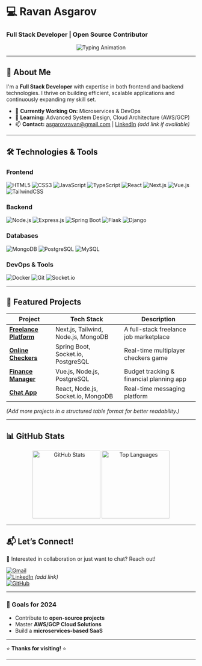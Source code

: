 # 💻 **Ravan Asgarov**  
### **Full Stack Developer | Open Source Contributor**  

<div align="center">
  <img src="https://readme-typing-svg.demolab.com?font=Fira+Code&weight=600&size=22&duration=3000&pause=500&color=5D3FD3&center=true&vCenter=true&width=500&lines=Building+Scalable+Web+Apps;Passionate+About+Clean+Code;Full-Stack+Specialist;Open+to+Collaboration" alt="Typing Animation" />
</div>

---

## **👋 About Me**  
I'm a **Full Stack Developer** with expertise in both frontend and backend technologies. I thrive on building efficient, scalable applications and continuously expanding my skill set.  

- 🔭 **Currently Working On:** Microservices & DevOps  
- 🌱 **Learning:** Advanced System Design, Cloud Architecture (AWS/GCP)  
- 📫 **Contact:** [asgarovravan@gmail.com](mailto:asgarovravan@gmail.com) | [LinkedIn](#) *(add link if available)*  

---

## **🛠️ Technologies & Tools**  

### **Frontend**  
![HTML5](https://img.shields.io/badge/-HTML5-E34F26?style=flat&logo=html5&logoColor=white)
![CSS3](https://img.shields.io/badge/-CSS3-1572B6?style=flat&logo=css3&logoColor=white)
![JavaScript](https://img.shields.io/badge/-JavaScript-F7DF1E?style=flat&logo=javascript&logoColor=black)
![TypeScript](https://img.shields.io/badge/-TypeScript-3178C6?style=flat&logo=typescript&logoColor=white)
![React](https://img.shields.io/badge/-React-61DAFB?style=flat&logo=react&logoColor=black)
![Next.js](https://img.shields.io/badge/-Next.js-000000?style=flat&logo=next.js&logoColor=white)
![Vue.js](https://img.shields.io/badge/-Vue.js-4FC08D?style=flat&logo=vue.js&logoColor=white)
![TailwindCSS](https://img.shields.io/badge/-TailwindCSS-06B6D4?style=flat&logo=tailwind-css&logoColor=white)

### **Backend**  
![Node.js](https://img.shields.io/badge/-Node.js-339933?style=flat&logo=node.js&logoColor=white)
![Express.js](https://img.shields.io/badge/-Express.js-000000?style=flat&logo=express&logoColor=white)
![Spring Boot](https://img.shields.io/badge/-Spring_Boot-6DB33F?style=flat&logo=spring-boot&logoColor=white)
![Flask](https://img.shields.io/badge/-Flask-000000?style=flat&logo=flask&logoColor=white)
![Django](https://img.shields.io/badge/-Django-092E20?style=flat&logo=django&logoColor=white)

### **Databases**  
![MongoDB](https://img.shields.io/badge/-MongoDB-47A248?style=flat&logo=mongodb&logoColor=white)
![PostgreSQL](https://img.shields.io/badge/-PostgreSQL-4169E1?style=flat&logo=postgresql&logoColor=white)
![MySQL](https://img.shields.io/badge/-MySQL-4479A1?style=flat&logo=mysql&logoColor=white)

### **DevOps & Tools**  
![Docker](https://img.shields.io/badge/-Docker-2496ED?style=flat&logo=docker&logoColor=white)
![Git](https://img.shields.io/badge/-Git-F05032?style=flat&logo=git&logoColor=white)
![Socket.io](https://img.shields.io/badge/-Socket.io-010101?style=flat&logo=socket.io&logoColor=white)

---

## **🚀 Featured Projects**  

| Project | Tech Stack | Description |  
|---------|------------|-------------|  
| **[Freelance Platform](https://github.com/21Ravan12/Freelance-platform-v1)** | Next.js, Tailwind, Node.js, MongoDB | A full-stack freelance job marketplace |  
| **[Online Checkers](https://github.com/21Ravan12/Online-checkers-v2)** | Spring Boot, Socket.io, PostgreSQL | Real-time multiplayer checkers game |  
| **[Finance Manager](https://github.com/21Ravan12/Finance-manager)** | Vue.js, Node.js, PostgreSQL | Budget tracking & financial planning app |  
| **[Chat App](https://github.com/21Ravan12/Chat-app-v2)** | React, Node.js, Socket.io, MongoDB | Real-time messaging platform |  

*(Add more projects in a structured table format for better readability.)*  

---

## **📊 GitHub Stats**  

<div align="center">
  <img height="180em" src="https://github-readme-stats.vercel.app/api?username=21Ravan12&show_icons=true&theme=radical&hide_border=true&count_private=true" alt="GitHub Stats" />
  <img height="180em" src="https://github-readme-stats.vercel.app/api/top-langs/?username=21Ravan12&layout=compact&theme=radical&hide_border=true" alt="Top Languages" />
</div>  

---

## **📬 Let’s Connect!**  
🔗 Interested in collaboration or just want to chat? Reach out!  

[![Gmail](https://img.shields.io/badge/-Email-D14836?style=flat&logo=gmail&logoColor=white)](mailto:asgarovravan@gmail.com)  
[![LinkedIn](https://img.shields.io/badge/-LinkedIn-0077B5?style=flat&logo=linkedin&logoColor=white)](#) *(add link)*  
[![GitHub](https://img.shields.io/badge/-GitHub-181717?style=flat&logo=github&logoColor=white)](https://github.com/21Ravan12)  

---

### **🎯 Goals for 2024**  
- Contribute to **open-source projects**  
- Master **AWS/GCP Cloud Solutions**  
- Build a **microservices-based SaaS**  

---

⭐ **Thanks for visiting!** ⭐  

---
